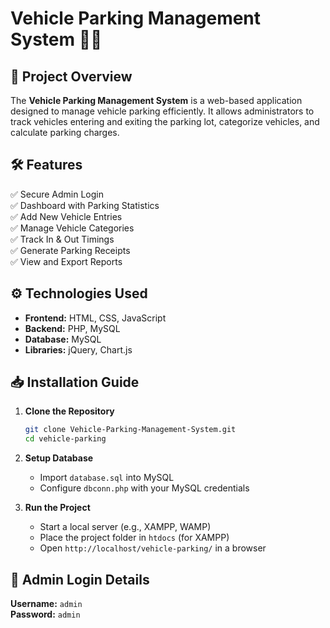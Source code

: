 # Vehicle Parking Management System 🚗🚦

## 📌 Project Overview  
The **Vehicle Parking Management System** is a web-based application designed to manage vehicle parking efficiently. It allows administrators to track vehicles entering and exiting the parking lot, categorize vehicles, and calculate parking charges. 

## 🛠️ Features  
✅ Secure Admin Login  
✅ Dashboard with Parking Statistics  
✅ Add New Vehicle Entries  
✅ Manage Vehicle Categories  
✅ Track In & Out Timings  
✅ Generate Parking Receipts  
✅ View and Export Reports  

## ⚙️ Technologies Used  
- **Frontend:** HTML, CSS, JavaScript  
- **Backend:** PHP, MySQL  
- **Database:** MySQL  
- **Libraries:** jQuery, Chart.js  

## 📥 Installation Guide  
1. **Clone the Repository**  
   ```bash
   git clone Vehicle-Parking-Management-System.git
   cd vehicle-parking
   ```
2. **Setup Database**  
   - Import `database.sql` into MySQL  
   - Configure `dbconn.php` with your MySQL credentials  

3. **Run the Project**  
   - Start a local server (e.g., XAMPP, WAMP)  
   - Place the project folder in `htdocs` (for XAMPP)  
   - Open `http://localhost/vehicle-parking/` in a browser  

## 🔑 Admin Login Details  
**Username:** `admin`  
**Password:** `admin` 
